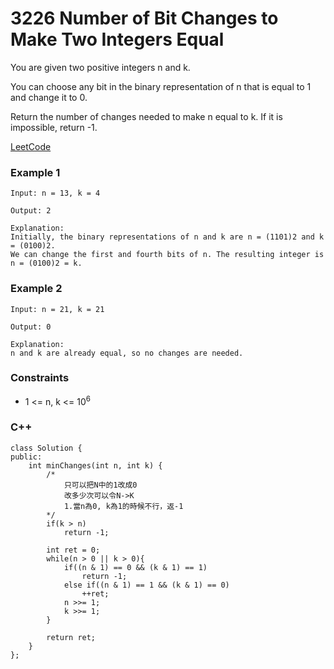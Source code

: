 # 3226 Number of Bit Changes to Make Two Integers Equal

You are given two positive integers n and k.

You can choose any bit in the binary representation of n that is equal to 1 and change it to 0.

Return the number of changes needed to make n equal to k. If it is impossible, return -1.
 
[LeetCode](https://leetcode.cn/problems/number-of-bit-changes-to-make-two-integers-equal/)

### Example 1

```
Input: n = 13, k = 4

Output: 2

Explanation:
Initially, the binary representations of n and k are n = (1101)2 and k = (0100)2.
We can change the first and fourth bits of n. The resulting integer is n = (0100)2 = k.
```

### Example 2

```
Input: n = 21, k = 21

Output: 0

Explanation:
n and k are already equal, so no changes are needed.
```

### Constraints

* 1 <= n, k <= 10<sup>6</sup>

### C++ 

```
class Solution {
public:
    int minChanges(int n, int k) {
        /*
            只可以把N中的1改成0
            改多少次可以令N->K
            1.當n為0, k為1的時候不行，返-1
        */
        if(k > n)
            return -1;
        
        int ret = 0;
        while(n > 0 || k > 0){
            if((n & 1) == 0 && (k & 1) == 1)
                return -1;
            else if((n & 1) == 1 && (k & 1) == 0)
                ++ret;
            n >>= 1;
            k >>= 1;
        }

        return ret;
    }
};
```